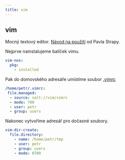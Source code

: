 ```yaml
---
title: vim
---
```


## vim

Mocný textový editor. [Návod na použití](http://www.nti.tul.cz/~satrapa/docs/vim/) od Pavla Strapy.

Nejprve nainstalujeme balíček vimu.

```yaml
vim-nox:
  pkg:
    - installed
```

Pak do domovského adresáře umístíme soubor [.vimrc](https://github.com/petrkle/instantni-vps/blob/master/salt/vim/vimrc)

```yaml
/home/petr/.vimrc:
 file.managed:
  - source: salt://vim/vimrc
  - mode: 700 
  - user: petr
  - group: users
```

Nakonec vytvoříme adresář pro dočasné soubory.

```yaml
vim-dir-create:
  file.directory:
    - name: /home/petr/tmp
    - user: petr
    - group: users
    - mode: 0700
```
